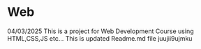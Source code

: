 # Web
04/03/2025
This is a project for Web Development Course using HTML,CSS,JS etc...
This is updated Readme.md file
juujii9ujmku
